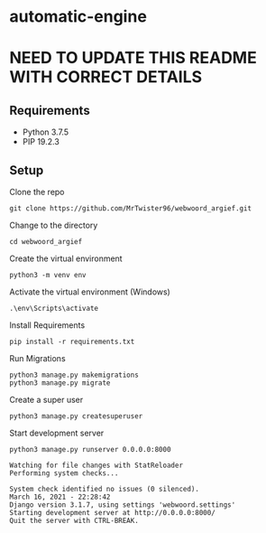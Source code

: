 # automatic-engine

# NEED TO UPDATE THIS README WITH CORRECT DETAILS

## Requirements
- Python 3.7.5
- PIP 19.2.3

## Setup

Clone the repo
	
	git clone https://github.com/MrTwister96/webwoord_argief.git
	
Change to the directory
	
	cd webwoord_argief

Create the virtual environment
	
	python3 -m venv env
	
Activate the virtual environment (Windows)
	
	.\env\Scripts\activate
	
Install Requirements

	pip install -r requirements.txt

Run Migrations
	
	python3 manage.py makemigrations
	python3 manage.py migrate
	
Create a super user

	python3 manage.py createsuperuser
	
Start development server
	
	python3 manage.py runserver 0.0.0.0:8000
	
	Watching for file changes with StatReloader
	Performing system checks...

	System check identified no issues (0 silenced).
	March 16, 2021 - 22:28:42
	Django version 3.1.7, using settings 'webwoord.settings'
	Starting development server at http://0.0.0.0:8000/
	Quit the server with CTRL-BREAK.